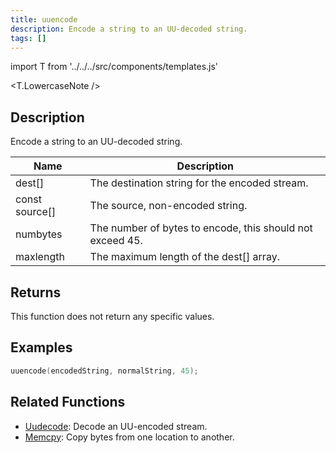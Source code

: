```yaml
---
title: uuencode
description: Encode a string to an UU-decoded string.
tags: []
---
```


import T from '../../../src/components/templates.js'

<T.LowercaseNote />

## Description

Encode a string to an UU-decoded string.

| Name           | Description                                               |
| -------------- | --------------------------------------------------------- |
| dest[]         | The destination string for the encoded stream.            |
| const source[] | The source, non-encoded string.                           |
| numbytes       | The number of bytes to encode, this should not exceed 45. |
| maxlength      | The maximum length of the dest[] array.                   |

## Returns

This function does not return any specific values.

## Examples

```c
uuencode(encodedString, normalString, 45);
```

## Related Functions

- [Uudecode](Undecode): Decode an UU-encoded stream.
- [Memcpy](Memcpy): Copy bytes from one location to another.
